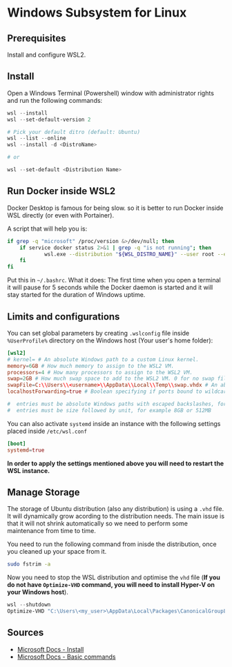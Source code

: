 # Windows Subsystem for Linux

## Prerequisites

Install and configure WSL2.

## Install

Open a Windows Terminal (Powershell) window with administrator rights and run the following commands:

```powershell
wsl --install
wsl --set-default-version 2

# Pick your default ditro (default: Ubuntu)
wsl --list --online
wsl --install -d <DistroName>

# or

wsl --set-default <Distribution Name>
```

## Run Docker inside WSL2

Docker Desktop is famous for being slow. so it is better to run Docker inside WSL directly (or even with Portainer).

A script that will help you is:

```bash
if grep -q "microsoft" /proc/version &>/dev/null; then
    if service docker status 2>&1 | grep -q "is not running"; then
            wsl.exe --distribution "${WSL_DISTRO_NAME}" --user root --exec /usr/sbin/service docker start > /dev/null 2>&1
    fi
fi
```

Put this in `~/.bashrc`. What it does: The first time when you open a terminal it will pause for 5 seconds while the Docker daemon is started and it will stay started for the duration of Windows uptime.

## Limits and configurations

You can set global parameters by creating `.wslconfig` file inside `%UserProfile%` directory on the Windows host (Your user's home folder):

```conf
[wsl2]
# kernel= # An absolute Windows path to a custom Linux kernel.
memory=6GB # How much memory to assign to the WSL2 VM.
processors=4 # How many processors to assign to the WSL2 VM.
swap=2GB # How much swap space to add to the WSL2 VM. 0 for no swap file.
swapFile=C:\\Users\\<username>\\AppData\\Local\\Temp\\swap.vhdx # An absolute Windows path to the swap vhd.
localhostForwarding=true # Boolean specifying if ports bound to wildcard or localhost in the WSL2 VM should be connectable from the host via localhost:port (default true).

#  entries must be absolute Windows paths with escaped backslashes, for example C:\\Users\\Ben\\kernel
#  entries must be size followed by unit, for example 8GB or 512MB
```

You can also activate `systemd` inside an instance with the following settings placed inside `/etc/wsl.conf`

```conf
[boot]
systemd=true
```

**In order to apply the settings mentioned above you will need to restart the WSL instance.**

## Manage Storage

The storage of Ubuntu distribution (also any distribution) is using a `.vhd` file. It will dynamically grow acording to the distribution needs. The main issue is that it will not shrink automatically so we need to perform some maintenance from time to time.

You need to run the following command from inisde the distribution, once you cleaned up your space from it.

```bash
sudo fstrim -a
```

Now you need to stop the WSL distribution and optimise the `vhd` file (**If you do not have `Optimize-VHD` command, you will need to install Hyper-V on your Windows host**).
```powershell
wsl --shutdown
Optimize-VHD "C:\Users\<my_user>\AppData\Local\Packages\CanonicalGroupLimited.UbuntuonWindows_79rhkp1fndgsc\LocalState\ext4.vhdx" -Mode full
```

## Sources

- [Microsoft Docs - Install](https://learn.microsoft.com/en-us/windows/wsl/install)
- [Microsoft Docs - Basic commands](https://learn.microsoft.com/en-us/windows/wsl/basic-commands#install-a-specific-linux-distribution)
